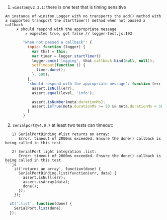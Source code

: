 1. `winston@v2.3.1`: there is one test that is timing sensitive
```
An instance of winston.Logger with no transports the add() method with a supported transport the startTimer() method when not passed a callback
     ✗ should respond with the appropriate message 
         » expected true, got false // logger-test.js:193
```
```js
        "when not passed a callback": {
          topic: function (logger) {
            var that = this;
            var timer = logger.startTimer()
            logger.once('logging', that.callback.bind(null, null));
            setTimeout(function () {
              timer.done();
            }, 500);
          },
          "should respond with the appropriate message": function (err, transport, level, msg, meta) {
            assert.isNull(err);
            assert.equal(level, 'info');

            assert.isNumber(meta.durationMs);
            assert.isTrue(meta.durationMs >= 50 && meta.durationMs < 100);
          }
        }
```
2. `serialport@v4.0.7` at least two tests can timeout:  
```
   1) SerialPortBinding #list returns an array:
      Error: timeout of 2000ms exceeded. Ensure the done() callback is being called in this test.
   
   2) SerialPort light integration .list:
      Error: timeout of 2000ms exceeded. Ensure the done() callback is being called in this test.
```js
    it('returns an array', function(done) {
      SerialPortBinding.list(function(err, data) {
        assert.isNull(err);
        assert.isArray(data);
        done();
      });
    });
```
```js
  it('.list', function(done) {
    SerialPort.list(done);
  });
```